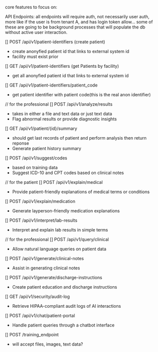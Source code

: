 core features to focus on:

API Endpoints:
all endpoints will require auth, not necessarily user auth, more like if the user is from tenant A, and has login token allow...
some of these are going to be background processes that will populate the db without active user interaction.

[] POST /api/v1/patient-identifiers (create patient)
   - create anonyfied patient id that links to external system id
   - facility must exist prior

[] GET /api/v1/patient-identifiers (get Patients by facility)
   - get all anonyfied patient id that links to external system id

[] GET /api/v1/patient-identifiers/patient_code
   - get patient identifier with patient code(this is the real anon identifier)


//  for the professional
[] POST /api/v1/analyze/results
   - takes in either a file and text data or just text data
   - Flag abnormal results or provide diagnostic insights

[] GET /api/v1/patient/{id}/summary
   - should get last records of patient and perform analysis then return reponse
   - Generate patient history summary

[] POST /api/v1/suggest/codes
   - based on training data
   - Suggest ICD-10 and CPT codes based on clinical notes

// for the patient
[] POST /api/v1/explain/medical
   - Provide patient-friendly explanations of medical terms or conditions

[] POST /api/v1/explain/medication
   - Generate layperson-friendly medication explanations

[] POST /api/v1/interpret/lab-results
   - Interpret and explain lab results in simple terms

// for the professional
[] POST /api/v1/query/clinical
   - Allow natural language queries on patient data

[] POST /api/v1/generate/clinical-notes
   - Assist in generating clinical notes

[] POST /api/v1/generate/discharge-instructions
   - Create patient education and discharge instructions

[] GET /api/v1/security/audit-log
   - Retrieve HIPAA-compliant audit logs of AI interactions

[] POST /api/v1/chat/patient-portal
   - Handle patient queries through a chatbot interface

[] POST /training_endpoint
   - will accept files, images, text data?
